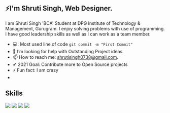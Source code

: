 <h2>⚡I'm Shruti Singh, Web Designer.</h2>


<p> I am Shruti Singh 'BCA' Student at DPG Institute of Technology & Management, Gurugram. I enjoy solving problems with use of programming. I have good leadership skills as well as I can work as a team member.</p>


- 💻: Most used line of code `git commit -m "First Commit"`
- 🤔 I’m looking for help with Outstanding Project ideas.
- 📫 How to reach me: shrutisingh0738@gmail.com.
- ✔ 2021 Goal: Contribute more to Open Source projects
- ⚡ Fun fact: I am crazy
- 

##  Skills
<p float="left">
<img src="https://img.shields.io/badge/HTML5-E34F26?style=for-the-badge&logo=html5&logoColor=white" />
<img src="https://img.shields.io/badge/CSS3-1572B6?style=for-the-badge&logo=css3&logoColor=white" />
<img src="https://img.shields.io/badge/Javascript-323330?style=for-the-badge&logo=javascript&logoColor=F7DF1E" />
<img src="https://img.shields.io/badge/Python-3776AB?style=for-the-badge&logo=python&logoColor=white">
</P>

